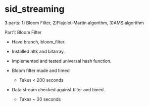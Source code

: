 # sid_streaming
3 parts: 1) Bloom Filter, 2)Flajolet-Martin algorithm, 3)AMS algorithm

Part1: Bloom Filter

* Have branch, bloom_filter.

* Installed nltk and bitarray.

* implemented and tested universal hash function.

* Bloom filter made and timed
   * Takes < 200 seconds

* Data stream checked against filter and timed.
    * Takes ~ 30 seconds